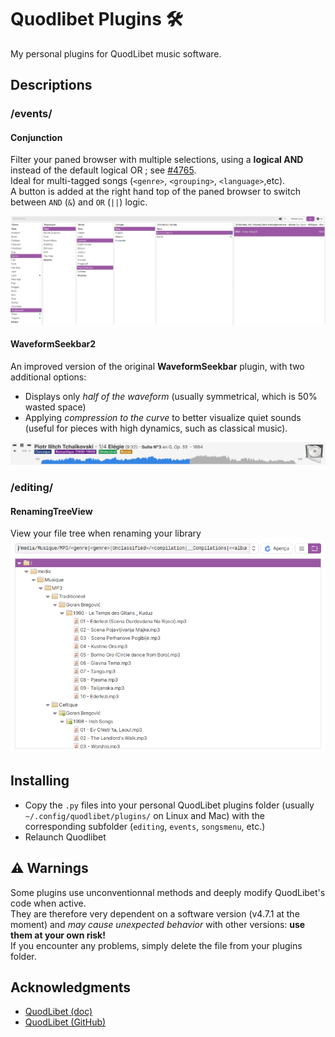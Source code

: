 # Quodlibet Plugins 🛠️

My personal plugins for QuodLibet music software.

## Descriptions

### /events/

#### Conjunction

Filter your paned browser with multiple selections, using a **logical AND** instead of the default logical OR ; see [#4765](https://github.com/quodlibet/quodlibet/issues/4765).  
Ideal for multi-tagged songs (`<genre>`, `<grouping>`, `<language>`,etc).  
A button is added at the right hand top of the paned browser to switch between `AND` (`&`) and `OR` (`||`) logic.

![Conjunction Plugin](screenshots/events-conjunction.png)

#### WaveformSeekbar2

An improved version of the original **WaveformSeekbar** plugin, with two additional options:
* Displays only _half of the waveform_ (usually symmetrical, which is 50% wasted space)
* Applying _compression to the curve_ to better visualize quiet sounds (useful for pieces with high dynamics, such as classical music).

![WaveformSeekbar2 Plugin](screenshots/events-waveformseekbar2.png)

### /editing/

#### RenamingTreeView

View your file tree when renaming your library
![RenamingTreeView Plugin](screenshots/editing-renamingtreeview.png)

## Installing

* Copy the `.py` files into your personal QuodLibet plugins folder (usually `~/.config/quodlibet/plugins/` on Linux and Mac) with the corresponding subfolder (`editing`, `events`, `songsmenu`, etc.)  
* Relaunch Quodlibet

## ⚠️ Warnings

Some plugins use unconventionnal methods and deeply modify QuodLibet's code when active.  
They are therefore very dependent on a software version (v4.7.1 at the moment) and _may cause unexpected behavior_ with other versions: **use them at your own risk!**  
If you encounter any problems, simply delete the file from your plugins folder.

## Acknowledgments

* [QuodLibet (doc)](https://quodlibet.readthedocs.io/en/latest/)
* [QuodLibet (GitHub)](https://github.com/quodlibet/quodlibet)

